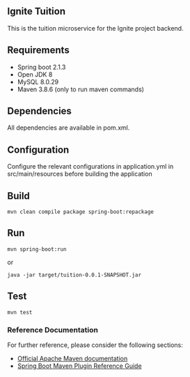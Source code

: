 ## Ignite Tuition

This is the tuition microservice for the Ignite project backend.

## Requirements

* Spring boot 2.1.3
* Open JDK 8
* MySQL 8.0.29
* Maven 3.8.6 (only to run maven commands)

## Dependencies

All dependencies are available in pom.xml.

## Configuration

Configure the relevant configurations in application.yml in src/main/resources before building the application

## Build

```
mvn clean compile package spring-boot:repackage
```

## Run

```
mvn spring-boot:run
```

or

```
java -jar target/tuition-0.0.1-SNAPSHOT.jar
```

## Test

```
mvn test
```

### Reference Documentation

For further reference, please consider the following sections:

* [Official Apache Maven documentation](https://maven.apache.org/guides/index.html)
* [Spring Boot Maven Plugin Reference Guide](https://docs.spring.io/spring-boot/docs/2.2.1.RELEASE/maven-plugin/)
